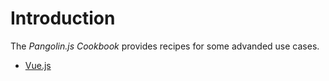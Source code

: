 # Introduction

<OutdatedVersion version="5" />

The _Pangolin.js Cookbook_ provides recipes for some advanded use cases.

* [Vue.js](vue)

